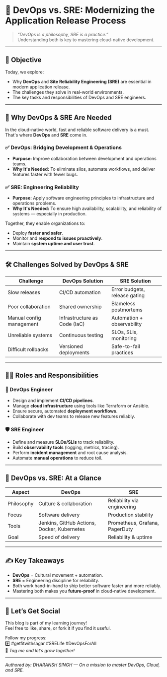 # 🚀 DevOps vs. SRE: Modernizing the Application Release Process

> _“DevOps is a philosophy, SRE is a practice.”_  
> Understanding both is key to mastering cloud-native development.

---

## 🎯 Objective

Today, we explore:
- Why **DevOps** and **Site Reliability Engineering (SRE)** are essential in modern application release.
- The challenges they solve in real-world environments.
- The key tasks and responsibilities of DevOps and SRE engineers.
  
---

## 📌 Why DevOps & SRE Are Needed

In the cloud-native world, fast and reliable software delivery is a must. That's where **DevOps** and **SRE** come in.

### ✅ DevOps: Bridging Development & Operations
- **Purpose:** Improve collaboration between development and operations teams.
- **Why It's Needed:** To eliminate silos, automate workflows, and deliver features faster with fewer bugs.

### ✅ SRE: Engineering Reliability
- **Purpose:** Apply software engineering principles to infrastructure and operations problems.
- **Why It's Needed:** To ensure high availability, scalability, and reliability of systems — especially in production.

Together, they enable organizations to:
- Deploy **faster and safer**.
- Monitor and **respond to issues proactively**.
- Maintain **system uptime and user trust**.

---

## 🛠️ Challenges Solved by DevOps & SRE

| Challenge | DevOps Solution | SRE Solution |
|----------|------------------|--------------|
| Slow releases | CI/CD automation | Error budgets, release gating |
| Poor collaboration | Shared ownership | Blameless postmortems |
| Manual config management | Infrastructure as Code (IaC) | Automation + observability |
| Unreliable systems | Continuous testing | SLOs, SLIs, monitoring |
| Difficult rollbacks | Versioned deployments | Safe-to-fail practices |

---

## 👨‍💻 Roles and Responsibilities

### 🧪 DevOps Engineer
- Design and implement **CI/CD pipelines**.
- Manage **cloud infrastructure** using tools like Terraform or Ansible.
- Ensure secure, automated **deployment workflows**.
- Collaborate with dev teams to release new features reliably.

### 🛡️ SRE Engineer
- Define and measure **SLOs/SLIs** to track reliability.
- Build **observability tools** (logging, metrics, tracing).
- Perform **incident management** and root cause analysis.
- Automate **manual operations** to reduce toil.

---

## 🔄 DevOps vs. SRE: At a Glance

| Aspect | DevOps | SRE |
|--------|--------|-----|
| Philosophy | Culture & collaboration | Reliability via engineering |
| Focus | Software delivery | Production stability |
| Tools | Jenkins, GitHub Actions, Docker, Kubernetes | Prometheus, Grafana, PagerDuty |
| Goal | Speed of delivery | Reliability & uptime |

---

## ✍️ Key Takeaways

- **DevOps** = Cultural movement + automation.
- **SRE** = Engineering discipline for reliability.
- Both work hand-in-hand to ship better software faster and more reliably.
- Mastering both makes you **future-proof** in cloud-native development.

---

## 📢 Let’s Get Social

This blog is part of my learning journey!  
Feel free to like, share, or fork it if you find it useful.

Follow my progress:  
#️⃣ #getfitwithsagar #SRELife #DevOpsForAll  
📍 _Tag me and let’s grow together!_

---
_Authored by: DHARANSH SINGH — On a mission to master DevOps, Cloud, and SRE._

